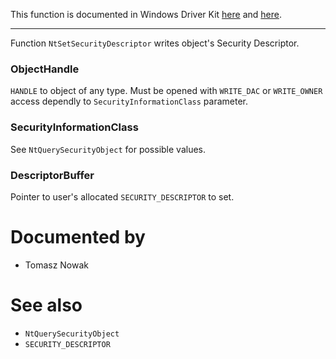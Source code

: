 This function is documented in Windows Driver Kit [here](https://learn.microsoft.com/en-us/windows-hardware/drivers/ddi/ntifs/nf-ntifs-ntsetsecurityobject) and [here](https://learn.microsoft.com/en-us/windows-hardware/drivers/ddi/ntifs/nf-ntifs-zwsetsecurityobject).

---

Function `NtSetSecurityDescriptor` writes object's Security Descriptor.

### ObjectHandle

`HANDLE` to object of any type. Must be opened with `WRITE_DAC` or `WRITE_OWNER` access dependly to `SecurityInformationClass` parameter.

### SecurityInformationClass

See `NtQuerySecurityObject` for possible values.

### DescriptorBuffer

Pointer to user's allocated `SECURITY_DESCRIPTOR` to set.

# Documented by

* Tomasz Nowak

# See also

* `NtQuerySecurityObject`
* `SECURITY_DESCRIPTOR`
